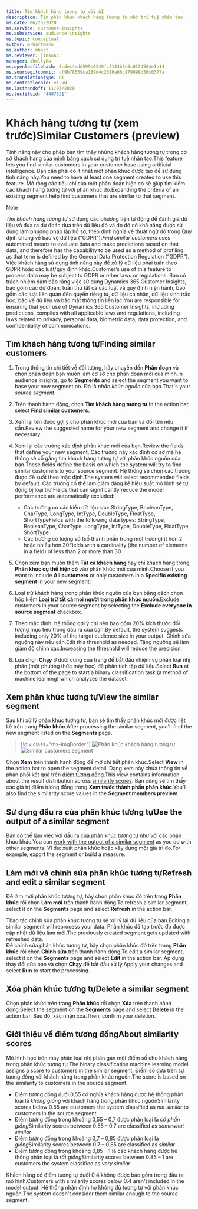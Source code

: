 ```yaml
---
title: Tìm khách hàng tương tự với AI
description: Tìm phân khúc khách hàng tương tự nhờ trí tuệ nhân tạo.
ms.date: 06/25/2020
ms.service: customer-insights
ms.subservice: audience-insights
ms.topic: conceptual
author: m-hartmann
ms.author: mhart
ms.reviewer: jimsonc
manager: shellyha
ms.openlocfilehash: 8cdec4edd599b0249fcf144b5e5c0124504e1e14
ms.sourcegitcommit: cf9b78559ca189d4c2086a66c879098d56c0377a
ms.translationtype: HT
ms.contentlocale: vi-VN
ms.lasthandoff: 11/03/2020
ms.locfileid: "4407321"
---
```

# <a name="similar-customers-preview"></a><span data-ttu-id="c8fec-103">Khách hàng tương tự (xem trước)</span><span class="sxs-lookup"><span data-stu-id="c8fec-103">Similar Customers (preview)</span></span>

<span data-ttu-id="c8fec-104">Tính năng này cho phép bạn tìm thấy những khách hàng tương tự trong cơ sở khách hàng của mình bằng cách sử dụng trí tuệ nhân tạo.</span><span class="sxs-lookup"><span data-stu-id="c8fec-104">This feature lets you find similar customers in your customer base using artificial intelligence.</span></span> <span data-ttu-id="c8fec-105">Bạn cần phải có ít nhất một phân khúc được tạo để sử dụng tính năng này.</span><span class="sxs-lookup"><span data-stu-id="c8fec-105">You need to have at least one segment created to use this feature.</span></span> <span data-ttu-id="c8fec-106">Mở rộng các tiêu chí của một phân đoạn hiện có sẽ giúp tìm kiếm các khách hàng tương tự với phân khúc đó.</span><span class="sxs-lookup"><span data-stu-id="c8fec-106">Expanding the criteria of an existing segment help find customers that are similar to that segment.</span></span>

> [!NOTE]
> <span data-ttu-id="c8fec-107">*Tìm khách hàng tương tự* sử dụng các phương tiện tự động để đánh giá dữ liệu và đưa ra dự đoán dựa trên dữ liệu đó và do đó có khả năng được sử dụng làm phương pháp lập hồ sơ, theo định nghĩa về thuật ngữ đó trong Quy định chung về bảo vệ dữ liệu ("GDPR").</span><span class="sxs-lookup"><span data-stu-id="c8fec-107">*Find similar customers* uses automated means to evaluate data and make predictions based on that data, and therefore has the capability to be used as a method of profiling, as that term is defined by the General Data Protection Regulation (“GDPR”).</span></span> <span data-ttu-id="c8fec-108">Việc khách hàng sử dụng tính năng này để xử lý dữ liệu phải tuân theo GDPR hoặc các luật/quy định khác.</span><span class="sxs-lookup"><span data-stu-id="c8fec-108">Customer’s use of this feature to process data may be subject to GDPR or other laws or regulations.</span></span> <span data-ttu-id="c8fec-109">Bạn có trách nhiệm đảm bảo rằng việc sử dụng Dynamics 365 Customer Insights, bao gồm các dự đoán, tuân thủ tất cả các luật và quy định hiện hành, bao gồm các luật liên quan đến quyền riêng tư, dữ liệu cá nhân, dữ liệu sinh trắc học, bảo vệ dữ liệu và bảo mật thông tin liên lạc.</span><span class="sxs-lookup"><span data-stu-id="c8fec-109">You are responsible for ensuring that your use of Dynamics 365 Customer Insights, including predictions, complies with all applicable laws and regulations, including laws related to privacy, personal data, biometric data, data protection, and confidentiality of communications.</span></span>

## <a name="finding-similar-customers"></a><span data-ttu-id="c8fec-110">Tìm khách hàng tương tự</span><span class="sxs-lookup"><span data-stu-id="c8fec-110">Finding similar customers</span></span>

1. <span data-ttu-id="c8fec-111">Trong thông tin chi tiết về đối tượng, hãy chuyển đến **Phân đoạn** và chọn phân đoạn bạn muốn làm cơ sở cho phân đoạn mới của mình.</span><span class="sxs-lookup"><span data-stu-id="c8fec-111">In audience insights, go to **Segments** and select the segment you want to base your new segment on.</span></span> <span data-ttu-id="c8fec-112">Đó là *phân khúc nguồn* của bạn.</span><span class="sxs-lookup"><span data-stu-id="c8fec-112">That's your *source segment*.</span></span>

1. <span data-ttu-id="c8fec-113">Trên thanh hành động, chọn **Tìm khách hàng tương tự**.</span><span class="sxs-lookup"><span data-stu-id="c8fec-113">In the action bar, select **Find similar customers**.</span></span>

1. <span data-ttu-id="c8fec-114">Xem lại tên được gợi ý cho phân khúc mới của bạn và đổi tên nếu cần.</span><span class="sxs-lookup"><span data-stu-id="c8fec-114">Review the suggested name for your new segment and change it if necessary.</span></span>

1. <span data-ttu-id="c8fec-115">Xem lại các trường xác định phân khúc mới của bạn.</span><span class="sxs-lookup"><span data-stu-id="c8fec-115">Review the fields that define your new segment.</span></span> <span data-ttu-id="c8fec-116">Các trường này xác định cơ sở mà hệ thống sẽ cố gắng tìm khách hàng tương tự với phân khúc nguồn của bạn.</span><span class="sxs-lookup"><span data-stu-id="c8fec-116">These fields define the basis on which the system will try to find similar customers to your source segment.</span></span> <span data-ttu-id="c8fec-117">Hệ thống sẽ chọn các trường được đề xuất theo mặc định.</span><span class="sxs-lookup"><span data-stu-id="c8fec-117">The system will select recommended fields by default.</span></span>
  <span data-ttu-id="c8fec-118">Các trường có thể làm giảm đáng kể hiệu suất mô hình sẽ tự động bị loại trừ:</span><span class="sxs-lookup"><span data-stu-id="c8fec-118">Fields that can significantly reduce the model performance are automatically excluded:</span></span>
  
   - <span data-ttu-id="c8fec-119">Các trường có các kiểu dữ liệu sau: StringType, BooleanType, CharType, LongType, IntType, DoubleType, FloatType, ShortType</span><span class="sxs-lookup"><span data-stu-id="c8fec-119">Fields with the following data types: StringType, BooleanType, CharType, LongType, IntType, DoubleType, FloatType, ShortType</span></span>
   - <span data-ttu-id="c8fec-120">Các trường có lượng số (số thành phần trong một trường) ít hơn 2 hoặc nhiều hơn 30</span><span class="sxs-lookup"><span data-stu-id="c8fec-120">Fields with a cardinality (the number of elements in a field) of less than 2 or more than 30</span></span>

1. <span data-ttu-id="c8fec-121">Chọn xem bạn muốn thêm **Tất cả khách hàng** hay chỉ khách hàng trong **Phân khúc cụ thể hiện có** vào phân khúc mới của mình.</span><span class="sxs-lookup"><span data-stu-id="c8fec-121">Choose if you want to include **All customers** or only customers in a **Specific existing segment** in your new segment.</span></span>

1. <span data-ttu-id="c8fec-122">Loại trừ khách hàng trong phân khúc nguồn của bạn bằng cách chọn hộp kiểm **Loại trừ tất cả mọi người trong phân khúc nguồn**.</span><span class="sxs-lookup"><span data-stu-id="c8fec-122">Exclude customers in your source segment by selecting the **Exclude everyone in source segment** checkbox.</span></span>

1. <span data-ttu-id="c8fec-123">Theo mặc định, hệ thống gợi ý chỉ nên bao gồm 20% kích thước đối tượng mục tiêu trong đầu ra của bạn.</span><span class="sxs-lookup"><span data-stu-id="c8fec-123">By default, the system suggests including only 20% of the target audience size in your output.</span></span> <span data-ttu-id="c8fec-124">Chỉnh sửa ngưỡng này nếu cần.</span><span class="sxs-lookup"><span data-stu-id="c8fec-124">Edit this threshold as needed.</span></span> <span data-ttu-id="c8fec-125">Tăng ngưỡng sẽ làm giảm độ chính xác.</span><span class="sxs-lookup"><span data-stu-id="c8fec-125">Increasing the threshold will reduce the precision.</span></span>

1. <span data-ttu-id="c8fec-126">Lựa chọn **Chạy** ở dưới cùng của trang để bắt đầu nhiệm vụ phân loại nhị phân (một phương thức máy học) để phân tích tập dữ liệu.</span><span class="sxs-lookup"><span data-stu-id="c8fec-126">Select **Run** at the bottom of the page to start a binary classification task (a method of machine learning) which analyzes the dataset.</span></span>

## <a name="view-the-similar-segment"></a><span data-ttu-id="c8fec-127">Xem phân khúc tương tự</span><span class="sxs-lookup"><span data-stu-id="c8fec-127">View the similar segment</span></span>

<span data-ttu-id="c8fec-128">Sau khi xử lý phân khúc tương tự, bạn sẽ tìm thấy phân khúc mới được liệt kê trên trang **Phân khúc**.</span><span class="sxs-lookup"><span data-stu-id="c8fec-128">After processing the similar segment, you'll find the new segment listed on the **Segments** page.</span></span>

> [!div class="mx-imgBorder"]
> <span data-ttu-id="c8fec-129">![Phân khúc khách hàng tương tự](media/expanded-segment.png "Phân khúc khách hàng tương tự")</span><span class="sxs-lookup"><span data-stu-id="c8fec-129">![Similar customers segment](media/expanded-segment.png "Similar customers segment")</span></span>

<span data-ttu-id="c8fec-130">Chọn **Xem** trên thành hành động để mở chi tiết phân khúc.</span><span class="sxs-lookup"><span data-stu-id="c8fec-130">Select **View** in the action bar to open the segment detail.</span></span> <span data-ttu-id="c8fec-131">Dạng xem này chứa thông tin về phân phối kết quả trên [điểm tương đồng](#about-similarity-scores).</span><span class="sxs-lookup"><span data-stu-id="c8fec-131">This view contains information about the result distribution across [similarity scores](#about-similarity-scores).</span></span> <span data-ttu-id="c8fec-132">Bạn cũng sẽ tìm thấy các giá trị điểm tương đồng trong **Xem trước thành phần phân khúc**.</span><span class="sxs-lookup"><span data-stu-id="c8fec-132">You'll also find the similarity score values in the **Segment members preview**.</span></span>

## <a name="use-the-output-of-a-similar-segment"></a><span data-ttu-id="c8fec-133">Sử dụng đầu ra của phân khúc tương tự</span><span class="sxs-lookup"><span data-stu-id="c8fec-133">Use the output of a similar segment</span></span>

<span data-ttu-id="c8fec-134">Bạn có thể [làm việc với đầu ra của phân khúc tương tự](segments.md) như với các phân khúc khác.</span><span class="sxs-lookup"><span data-stu-id="c8fec-134">You can [work with the output of a similar segment](segments.md) as you do with other segments.</span></span> <span data-ttu-id="c8fec-135">Ví dụ: xuất phân khúc hoặc xây dựng một giá trị đo.</span><span class="sxs-lookup"><span data-stu-id="c8fec-135">For example, export the segment or build a measure.</span></span>

## <a name="refresh-and-edit-a-similar-segment"></a><span data-ttu-id="c8fec-136">Làm mới và chỉnh sửa phân khúc tương tự</span><span class="sxs-lookup"><span data-stu-id="c8fec-136">Refresh and edit a similar segment</span></span>

<span data-ttu-id="c8fec-137">Để làm mới phân khúc tương tự, hãy chọn phân khúc đó trên trang **Phân khúc** rồi chọn **Làm mới** trên thanh hành động.</span><span class="sxs-lookup"><span data-stu-id="c8fec-137">To refresh a similar segment, select it on the **Segments** page and select **Refresh** in the action bar.</span></span>

<span data-ttu-id="c8fec-138">Thao tác chỉnh sửa phân khúc tương tự sẽ xử lý lại dữ liệu của bạn.</span><span class="sxs-lookup"><span data-stu-id="c8fec-138">Editing a similar segment will reprocess your data.</span></span> <span data-ttu-id="c8fec-139">Phân khúc đã tạo trước đó được cập nhật dữ liệu làm mới.</span><span class="sxs-lookup"><span data-stu-id="c8fec-139">The previously created segment gets updated with refreshed data.</span></span>    
<span data-ttu-id="c8fec-140">Để chỉnh sửa phân khúc tương tự, hãy chọn phân khúc đó trên trang **Phân khúc** rồi chọn **Chỉnh sửa** trên thanh hành động.</span><span class="sxs-lookup"><span data-stu-id="c8fec-140">To edit a similar segment, select it on the **Segments** page and select **Edit** in the action bar.</span></span> <span data-ttu-id="c8fec-141">Áp dụng thay đổi của bạn và chọn **Chạy** để bắt đầu xử lý.</span><span class="sxs-lookup"><span data-stu-id="c8fec-141">Apply your changes and select **Run** to start the processing.</span></span>

## <a name="delete-a-similar-segment"></a><span data-ttu-id="c8fec-142">Xóa phân khúc tương tự</span><span class="sxs-lookup"><span data-stu-id="c8fec-142">Delete a similar segment</span></span>

<span data-ttu-id="c8fec-143">Chọn phân khúc trên trang **Phân khúc** rồi chọn **Xóa** trên thanh hành động.</span><span class="sxs-lookup"><span data-stu-id="c8fec-143">Select the segment on the **Segments** page and select **Delete** in the action bar.</span></span> <span data-ttu-id="c8fec-144">Sau đó, xác nhận xóa.</span><span class="sxs-lookup"><span data-stu-id="c8fec-144">Then, confirm your deletion.</span></span>

## <a name="about-similarity-scores"></a><span data-ttu-id="c8fec-145">Giới thiệu về điểm tương đồng</span><span class="sxs-lookup"><span data-stu-id="c8fec-145">About similarity scores</span></span>

<span data-ttu-id="c8fec-146">Mô hình học trên máy phân loại nhị phân gán một điểm số cho khách hàng trong phân khúc tương tự.</span><span class="sxs-lookup"><span data-stu-id="c8fec-146">The binary classification machine learning model assigns a score to customers in the similar segment.</span></span> <span data-ttu-id="c8fec-147">Điểm số dựa trên sự tương đồng với khách hàng trong phân khúc nguồn.</span><span class="sxs-lookup"><span data-stu-id="c8fec-147">The score is based on the similarity to customers in the source segment.</span></span>

- <span data-ttu-id="c8fec-148">Điểm tương đồng dưới 0,55 có nghĩa khách hàng được hệ thống phân loại là *không giống* với khách hàng trong phân khúc nguồn</span><span class="sxs-lookup"><span data-stu-id="c8fec-148">Similarity scores below 0.55 are customers the system classified as *not similar* to customers in the source segment</span></span>
- <span data-ttu-id="c8fec-149">Điểm tương đồng trong khoảng 0,55 – 0,7 được phân loại là *có phần giống*</span><span class="sxs-lookup"><span data-stu-id="c8fec-149">Similarity scores between 0.55 – 0.7 are classified as *somewhat similar*</span></span>
- <span data-ttu-id="c8fec-150">Điểm tương đồng trong khoảng 0,7 – 0,85 được phân loại là *giống*</span><span class="sxs-lookup"><span data-stu-id="c8fec-150">Similarity scores between 0.7 – 0.85 are classified as *similar*</span></span>
- <span data-ttu-id="c8fec-151">Điểm tương đồng trong khoảng 0,85 – 1 là các khách hàng được hệ thống phân loại là *rất giống*</span><span class="sxs-lookup"><span data-stu-id="c8fec-151">Similarity scores between 0.85 – 1 are customers the system classified as *very similar*</span></span>

<span data-ttu-id="c8fec-152">Khách hàng có điểm tương tự dưới 0,4 không được bao gồm trong đầu ra mô hình.</span><span class="sxs-lookup"><span data-stu-id="c8fec-152">Customers with similarity scores below 0.4 aren't included in the model output.</span></span> <span data-ttu-id="c8fec-153">Hệ thống nhận định họ không đủ tương tự với phân khúc nguồn.</span><span class="sxs-lookup"><span data-stu-id="c8fec-153">The system doesn't consider them similar enough to the source segment.</span></span>
